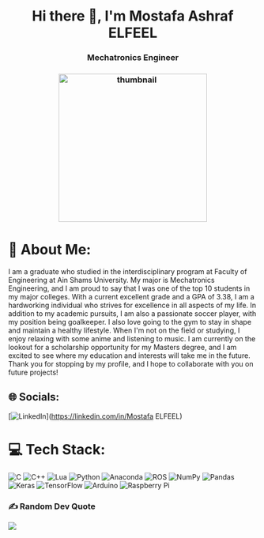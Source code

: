 <h1 align="center">Hi there 👋, I'm Mostafa Ashraf ELFEEL</h1>   
<h3 align="center">Mechatronics Engineer</h3>

<h3 align="center">
<img alt="thumbnail" src="https://user-images.githubusercontent.com/81301684/182623628-15a14c4e-7d9e-4c38-b7ab-2baf3409fcf0.gif" width="300"/>
</h3>


# 💫 About Me:
I am a graduate who studied in the interdisciplinary program at Faculty of Engineering at Ain Shams University. My major is Mechatronics Engineering, and I am proud to say that I was one of the top 10 students in my major colleges. With a current excellent grade and a GPA of 3.38, I am a hardworking individual who strives for excellence in all aspects of my life. In addition to my academic pursuits, I am also a passionate soccer player, with my position being goalkeeper. I also love going to the gym to stay in shape and maintain a healthy lifestyle. When I'm not on the field or studying, I enjoy relaxing with some anime and listening to music. I am currently on the lookout for a scholarship opportunity for my Masters degree, and I am excited to see where my education and interests will take me in the future. Thank you for stopping by my profile, and I hope to collaborate with you on future projects!


## 🌐 Socials:
[![LinkedIn](https://img.shields.io/badge/LinkedIn-%230077B5.svg?logo=linkedin&logoColor=white)](https://linkedin.com/in/Mostafa ELFEEL) 

# 💻 Tech Stack:
![C](https://img.shields.io/badge/c-%2300599C.svg?style=for-the-badge&logo=c&logoColor=white) ![C++](https://img.shields.io/badge/c++-%2300599C.svg?style=for-the-badge&logo=c%2B%2B&logoColor=white) ![Lua](https://img.shields.io/badge/lua-%232C2D72.svg?style=for-the-badge&logo=lua&logoColor=white) ![Python](https://img.shields.io/badge/python-3670A0?style=for-the-badge&logo=python&logoColor=ffdd54) ![Anaconda](https://img.shields.io/badge/Anaconda-%2344A833.svg?style=for-the-badge&logo=anaconda&logoColor=white) ![ROS](https://img.shields.io/badge/ros-%230A0FF9.svg?style=for-the-badge&logo=ros&logoColor=white) ![NumPy](https://img.shields.io/badge/numpy-%23013243.svg?style=for-the-badge&logo=numpy&logoColor=white) ![Pandas](https://img.shields.io/badge/pandas-%23150458.svg?style=for-the-badge&logo=pandas&logoColor=white) ![Keras](https://img.shields.io/badge/Keras-%23D00000.svg?style=for-the-badge&logo=Keras&logoColor=white) ![TensorFlow](https://img.shields.io/badge/TensorFlow-%23FF6F00.svg?style=for-the-badge&logo=TensorFlow&logoColor=white) ![Arduino](https://img.shields.io/badge/-Arduino-00979D?style=for-the-badge&logo=Arduino&logoColor=white) ![Raspberry Pi](https://img.shields.io/badge/-RaspberryPi-C51A4A?style=for-the-badge&logo=Raspberry-Pi)

### ✍️ Random Dev Quote
![](https://quotes-github-readme.vercel.app/api?type=vetical&theme=radical)


<!-- ### 😂 Random Dev Meme
<img src="https://random-memer.herokuapp.com/" width="512px"/>-->



<!-- Proudly created with GPRM ( https://gprm.itsvg.in ) -->
<!--
**MostafaELFEEL/MostafaELFEEL** is a ✨ _special_ ✨ repository because its `README.md` (this file) appears on your GitHub profile.

Here are some ideas to get you started:

- 🔭 I’m currently working on ...
- 🌱 I’m currently learning ...
- 👯 I’m looking to collaborate on ...
- 🤔 I’m looking for help with ...
- 💬 Ask me about ...
- 📫 How to reach me: ...
- 😄 Pronouns: ...
- ⚡ Fun fact: ...
-->
